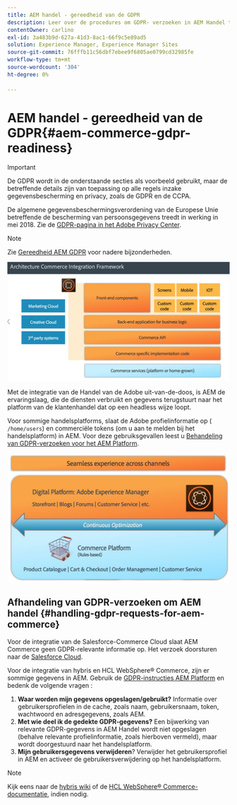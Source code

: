 ```yaml
---
title: AEM handel - gereedheid van de GDPR
description: Leer over de procedures om GDPR- verzoeken in AEM Handel te behandelen en hoe te om hen te gebruiken.
contentOwner: carlino
exl-id: 3a483b9d-627a-41d3-8ac1-66f9c5e89ad5
solution: Experience Manager, Experience Manager Sites
source-git-commit: 76fffb11c56dbf7ebee9f6805ae0799cd32985fe
workflow-type: tm+mt
source-wordcount: '304'
ht-degree: 0%

---
```


# AEM handel - gereedheid van de GDPR{#aem-commerce-gdpr-readiness}

>[!IMPORTANT]
>
>De GDPR wordt in de onderstaande secties als voorbeeld gebruikt, maar de betreffende details zijn van toepassing op alle regels inzake gegevensbescherming en privacy, zoals de GDPR en de CCPA.

De algemene gegevensbeschermingsverordening van de Europese Unie betreffende de bescherming van persoonsgegevens treedt in werking in mei 2018. Zie de [GDPR-pagina in het Adobe Privacy Center](https://business.adobe.com/privacy/general-data-protection-regulation.html).

>[!NOTE]
>
>Zie [Gereedheid AEM GDPR](/help/managing/data-protection-and-privacy.md) voor nadere bijzonderheden.

![screen_shot_2018-03-22at111606](assets/screen_shot_2018-03-22at111606.jpg)

Met de integratie van de Handel van de Adobe uit-van-de-doos, is AEM de ervaringslaag, die de diensten verbruikt en gegevens terugstuurt naar het platform van de klantenhandel dat op een headless wijze loopt.

Voor sommige handelsplatforms, slaat de Adobe profielinformatie op ( `/home/users`) en commerciële tokens (om u aan te melden bij het handelsplatform) in AEM. Voor deze gebruiksgevallen leest u [Behandeling van GDPR-verzoeken voor het AEM Platform](/help/sites-administering/handling-gdpr-requests-for-aem-platform.md).

![screen_shot_2018-03-22at111621](assets/screen_shot_2018-03-22at111621.jpg)

## Afhandeling van GDPR-verzoeken om AEM handel {#handling-gdpr-requests-for-aem-commerce}

Voor de integratie van de Salesforce-Commerce Cloud slaat AEM Commerce geen GDPR-relevante informatie op. Het verzoek doorsturen naar de [Salesforce Cloud](https://documentation.b2c.commercecloud.salesforce.com/DOC1/index.jsp).

Voor de integratie van hybris en HCL WebSphere® Commerce, zijn er sommige gegevens in AEM. Gebruik de [GDPR-instructies AEM Platform](/help/sites-administering/handling-gdpr-requests-for-aem-platform.md) en bedenk de volgende vragen :

1. **Waar worden mijn gegevens opgeslagen/gebruikt?** Informatie over gebruikersprofielen in de cache, zoals naam, gebruikersnaam, token, wachtwoord en adresgegevens, zoals AEM.
1. **Met wie deel ik de gedekte GDPR-gegevens?** Een bijwerking van relevante GDPR-gegevens in AEM Handel wordt niet opgeslagen (behalve relevante profielinformatie, zoals hierboven vermeld), maar wordt doorgestuurd naar het handelsplatform.
1. **Mijn gebruikersgegevens verwijderen**? Verwijder het gebruikersprofiel in AEM en activeer de gebruikersverwijdering op het handelsplatform.

>[!NOTE]
>
>Kijk eens naar de [hybris wiki](https://wiki.hybris.com/) of de [HCL WebSphere® Commerce-documentatie](https://help.hcltechsw.com/commerce/index.html), indien nodig.
